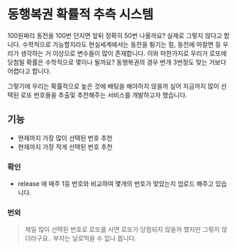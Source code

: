 # 동행복권 확률적 추측 시스템
100원짜리 동전을 100번 던지면 앞뒤 정확히 50번 나올까요? 실제로 그렇지 않다고 합니다. 수학적으로 가능할지라도 현실세계에서는 동전을 튕기는 힘, 동전에 마찰면 등 우리가 생각하는 거 이상으로 변수들이 많이 존재합니다.
이와 마찬가지로 우리가 로또에 당첨될 확률은 수학적으로 몇이나 될까요? 동행복권의 경우 번개 3번정도 맞는 거보다 어렵다고 합니다.

그렇기에 우리는 확률적으로 높은 것에 배팅을 해야하지 않을까 싶어 지금까지 많이 선택된 로또 번호들을 추출및 추천해주는 서비스를 개발하고자 했습니다.

## 기능
- 현재까지 가장 많이 선택된 번호 추천
- 현재까지 가장 적게 선택된 번호 추천

### 확인
- release 에 매주 1등 번호와 비교하여 몇개의 번호가 맞았는지 업로드 해주고 있습니다.

### 번외
> 제일 많이 선택된 번호로 로또를 사면 로또가 당첨되지 않을까 했지만 그렇지 않더라구요.. 부자는 날로먹을 수 없나 봅니다.
